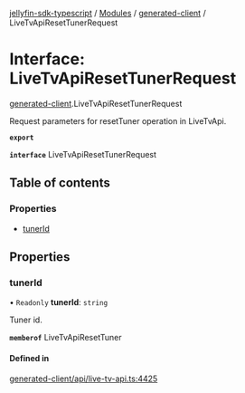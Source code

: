 [jellyfin-sdk-typescript](../README.md) / [Modules](../modules.md) / [generated-client](../modules/generated_client.md) / LiveTvApiResetTunerRequest

# Interface: LiveTvApiResetTunerRequest

[generated-client](../modules/generated_client.md).LiveTvApiResetTunerRequest

Request parameters for resetTuner operation in LiveTvApi.

**`export`**

**`interface`** LiveTvApiResetTunerRequest

## Table of contents

### Properties

- [tunerId](generated_client.LiveTvApiResetTunerRequest.md#tunerid)

## Properties

### tunerId

• `Readonly` **tunerId**: `string`

Tuner id.

**`memberof`** LiveTvApiResetTuner

#### Defined in

[generated-client/api/live-tv-api.ts:4425](https://github.com/thornbill/jellyfin-sdk-typescript/blob/e4df7f8/src/generated-client/api/live-tv-api.ts#L4425)
